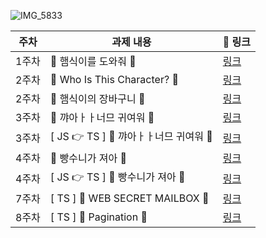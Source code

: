 ![IMG_5833](https://user-images.githubusercontent.com/79238676/162111804-2dd8066f-09df-4b4f-ad8d-96cc7cfba8cd.PNG)

|주차|과제 내용|🔗 링크|
|------|---|---|
|1주차|🍔 햄식이를 도와줘 🍔|[링크](https://github.com/THE-SOPT-WEB/hongSeoHee/pull/3)|
|2주차| 🏰 Who Is This Character? 🏰 |[링크](https://github.com/THE-SOPT-WEB/hongSeoHee/pull/4)|
|2주차|🛒 햄식이의 장바구니 🛒  |[링크](https://github.com/THE-SOPT-WEB/hongSeoHee/pull/5)|
| 3주차|💖 꺄아ㅏㅏ너므 귀여워 💖|[링크](https://github.com/THE-SOPT-WEB/hongSeoHee/pull/6)|
| 3주차| [ JS 👉 TS ] 💖 꺄아ㅏㅏ너므 귀여워 💖|[링크](https://github.com/THE-SOPT-WEB/hongSeoHee/pull/9)|
| 4주차| 🍰 빵수니가 져아 🍰|[링크](https://github.com/THE-SOPT-WEB/hongSeoHee/pull/7)|
| 4주차|[ JS 👉 TS ] 🍰 빵수니가 져아 🍰 |[링크](https://github.com/THE-SOPT-WEB/hongSeoHee/pull/8)|
| 7주차|[ TS ]  💜 WEB SECRET MAILBOX 💜  |[링크](https://github.com/THE-SOPT-WEB/hongSeoHee/pull/10)|
| 8주차|[ TS ] 📄 Pagination 📄  |[링크](https://github.com/THE-SOPT-WEB/hongSeoHee/pull/11)|
